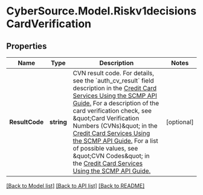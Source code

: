 # CyberSource.Model.Riskv1decisionsCardVerification
## Properties

Name | Type | Description | Notes
------------ | ------------- | ------------- | -------------
**ResultCode** | **string** | CVN result code.  For details, see the &#x60;auth_cv_result&#x60; field description in the [Credit Card Services Using the SCMP API Guide.](https://apps.cybersource.com/library/documentation/dev_guides/CC_Svcs_SCMP_API/html/wwhelp/wwhimpl/js/html/wwhelp.htm) For a description of the card verification check, see \&quot;Card Verification Numbers (CVNs)\&quot; in the [Credit Card Services Using the SCMP API Guide.](https://apps.cybersource.com/library/documentation/dev_guides/CC_Svcs_SCMP_API/html/wwhelp/wwhimpl/js/html/wwhelp.htm) For a list of possible values, see \&quot;CVN Codes\&quot; in the [Credit Card Services Using the SCMP API Guide.](https://apps.cybersource.com/library/documentation/dev_guides/CC_Svcs_SCMP_API/html/wwhelp/wwhimpl/js/html/wwhelp.htm)  | [optional] 

[[Back to Model list]](../README.md#documentation-for-models) [[Back to API list]](../README.md#documentation-for-api-endpoints) [[Back to README]](../README.md)

